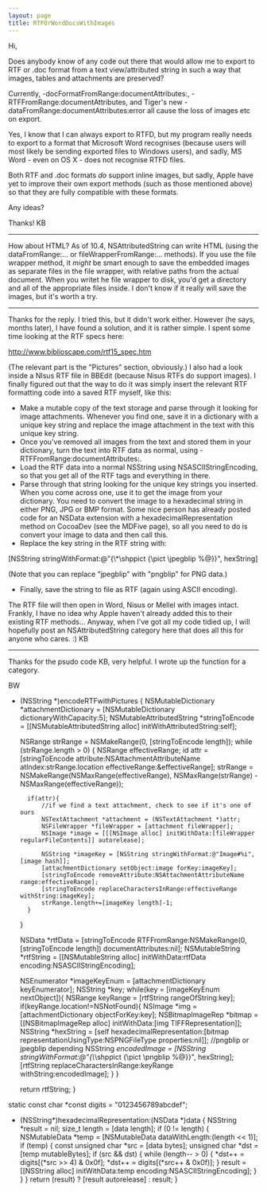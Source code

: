 ```yaml
---
layout: page
title: RTFOrWordDocsWithImages
---
```


Hi,

Does anybody know of any code out there that would allow me to export to RTF or .doc format from a text view/attributed string in such a way that images, tables and attachments are preserved?

Currently, -docFormatFromRange:documentAttributes:, -RTFFromRange:documentAttributes, and Tiger's new -dataFromRange:documentAttributes:error all cause the loss of images etc on export.

Yes, I know that I can always export to RTFD, but my program really needs to export to a format that Microsoft Word recognises (because users will most likely be sending exported files to Windows users), and sadly, MS Word - even on OS X - does not recognise RTFD files.

Both RTF and .doc formats _do_ support inline images, but sadly, Apple have yet to improve their own export methods (such as those mentioned above) so that they are fully compatible with these formats.

Any ideas?

Thanks!
KB

----

How about HTML? As of 10.4, NSAttributedString can write HTML (using the     dataFromRange:... or     fileWrapperFromRange:... methods). If you use the file wrapper method, it *might* be smart enough to save the embedded images as separate files in the file wrapper, with relative paths from the actual document. When you writet he file wrapper to disk, you'd get a directory and all of the appropriate files inside. I don't know if it really will save the images, but it's worth a try.

----

Thanks for the reply. I tried this, but it didn't work either. However (he says, months later), I have found a solution, and it is rather simple. I spent some time looking at the RTF specs here:

http://www.biblioscape.com/rtf15_spec.htm

(The relevant part is the "Pictures" section, obviously.) I also had a look inside a NIsus RTF file in BBEdit (because Nisus RTFs do support images). I finally figured out that the way to do it was simply insert the relevant RTF formatting code into a saved RTF myself, like this:


* Make a mutable copy of the text storage and parse through it looking for image attachments. Whenever you find one, save it in a dictionary with a unique key string and replace the image attachment in the text with this unique key string.
* Once you've removed all images from the text and stored them in your dictionary, turn the text into RTF data as normal, using -RTFFromRange:documentAttributes:.
* Load the RTF data into a normal NSString using NSASCIIStringEncoding, so that you get all of the RTF tags and everything in there.
* Parse through that string looking for the unique key strings you inserted. When you come across one, use it to get the image from your dictionary. You need to convert the image to a hexadecimal string in either PNG, JPG or BMP format. Some nice person has already posted code for an NSData extension with a hexadecimalRepresentation method on CocoaDev (see the MDFive page), so all you need to do is convert your image to data and then call this.
* Replace the key string in the RTF string with:


    

[NSString stringWithFormat:@"{\\*\\shppict {\\pict \\jpegblip %@}}", hexString]




(Note that you can replace "jpegblip" with "pngblip" for PNG data.)
* Finally, save the string to file as RTF (again using ASCII encoding).


The RTF file will then open in Word, Nisus or Mellel with images intact. Frankly, I have no idea why Apple haven't already added this to their existing RTF methods... Anyway, when I've got all my code tidied up, I will hopefully post an NSAttributedString category here that does all this for anyone who cares. :)
KB

----
Thanks for the psudo code KB, very helpful. I wrote up the function for a category.

BW
    
- (NSString *)encodeRTFwithPictures
{
	NSMutableDictionary *attachmentDictionary = [NSMutableDictionary dictionaryWithCapacity:5];
	NSMutableAttributedString *stringToEncode = [[NSMutableAttributedString alloc] initWithAttributedString:self];
	
	NSRange strRange = NSMakeRange(0, [stringToEncode length]);
	while (strRange.length > 0) {
		NSRange effectiveRange;
		id attr = [stringToEncode attribute:NSAttachmentAttributeName atIndex:strRange.location effectiveRange:&effectiveRange];
		strRange = NSMakeRange(NSMaxRange(effectiveRange), NSMaxRange(strRange) - NSMaxRange(effectiveRange));
		
		if(attr){
			//if we find a text attachment, check to see if it's one of ours
			NSTextAttachment *attachment = (NSTextAttachment *)attr;
			NSFileWrapper *fileWrapper = [attachment fileWrapper];
			NSImage *image = [[[NSImage alloc] initWithData:[fileWrapper regularFileContents]] autorelease];
			
			NSString *imageKey = [NSString stringWithFormat:@"Image#%i",[image hash]];
			[attachmentDictionary setObject:image forKey:imageKey];
			[stringToEncode removeAttribute:NSAttachmentAttributeName range:effectiveRange];
			[stringToEncode replaceCharactersInRange:effectiveRange withString:imageKey];
			strRange.length+=[imageKey length]-1;
		}
	}
	
	NSData *rtfData = [stringToEncode RTFFromRange:NSMakeRange(0,[stringToEncode length]) documentAttributes:nil];
	NSMutableString *rtfString = [[NSMutableString alloc] initWithData:rtfData encoding:NSASCIIStringEncoding];
	
	NSEnumerator *imageKeyEnum = [attachmentDictionary keyEnumerator];
	NSString *key;
	while(key = [imageKeyEnum nextObject]){
		NSRange keyRange = [rtfString rangeOfString:key];
		if(keyRange.location!=NSNotFound){
			NSImage *img = [attachmentDictionary objectForKey:key];
			NSBitmapImageRep *bitmap = [[NSBitmapImageRep alloc] initWithData:[img TIFFRepresentation]];
			NSString *hexString = [self hexadecimalRepresentation:[bitmap representationUsingType:NSPNGFileType properties:nil]];
			//pngblip or jpegblip depending
			NSString *encodedImage = [NSString stringWithFormat:@"{\\*\\shppict {\\pict \\pngblip %@}}", hexString];
			[rtfString replaceCharactersInRange:keyRange withString:encodedImage];
		}
	}
	
	return rtfString;
}

static const char *const digits = "0123456789abcdef";

- (NSString*)hexadecimalRepresentation:(NSData *)data
{
	NSString *result = nil;
	size_t length = [data length];
	if (0 != length) {
		NSMutableData *temp = [NSMutableData dataWithLength:(length << 1)];
		if (temp) {
			const unsigned char *src = [data bytes];
			unsigned char *dst = [temp mutableBytes];
			if (src && dst) {
				while (length-- > 0) {
					*dst++ = digits[(*src >> 4) & 0x0f];
					*dst++ = digits[(*src++ & 0x0f)];
				}
				result = [[NSString alloc] initWithData:temp encoding:NSASCIIStringEncoding];
			}
		}
	}
	return (result) ? [result autorelease] : result;
}

